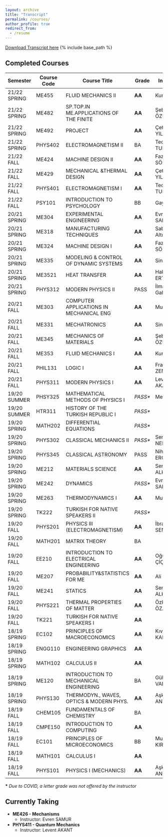 ```yaml
---
layout: archive
title: "Transcript"
permalink: /courses/
author_profile: true
redirect_from:
  - /resume
---
```

<a href="/files/Transcript.pdf" download>Download Transcript here</a>
{% include base_path %}

## Completed Courses

| Semester       | Course Code | Course Title               | Grade | Instructor |
| -------------  | -------     | ----------------------  | -- | ----- |
| 21/22 SPRING   |  ME455      | FLUID MECHANICS II                        | **AA**    | Kunt ATALIK |
| 21/22 SPRING   |  ME482      | SP.TOP.IN ME.APPLICATIONS OF THE FINITE   | **AA**    | Şebnem ÖZÜPEK |
| 21/22 SPRING   |  ME492      | PROJECT                                   | **AA**    | Çetin YILMAZ  |
| 21/22 SPRING   |  PHYS402    | ELECTROMAGNETISM II                       | BA        | Teoman TURGUT  | 
| 21/22 FALL     |  ME424      | MACHINE DESIGN II                         | **AA**    | Fazıl Önder SÖNMEZ  |
| 21/22 FALL     |  ME429      | MECHANICAL &THERMAL DESIGN                | **AA**    | Çetin YILMAZ   |
| 21/22 FALL     |  PHYS401    | ELECTROMAGNETISM I                        | **AA**    | Teoman TURGUT  |
| 21/22 FALL     |  PSY101     | INTRODUCTION TO PSYCHOLOGY                | BB        | Gaye SOLEY     |
| 20/21 SPRING   |  ME304      | EXPERIMENTAL ENGINEERING                  | **AA**    | Evren SAMUR  |
| 20/21 SPRING   |  ME318      | MANUFACTURING TECHNIQUES                  | **AA**    | Sabri Altıntaş  |
| 20/21 SPRING   |  ME324      | MACHINE DESIGN I                          | **AA**    | Fazıl Önder SÖNMEZ  |
| 20/21 SPRING   |  ME335      | MODELING & CONTROL OF DYNAMIC SYSTEMS     | **AA**    | Sinan ÖNCÜ  |
| 20/21 SPRING   |  ME3521     | HEAT TRANSFER                             | **AA**    | Hakan ERTÜRK  |
| 20/21 SPRING   |  PHYS312    | MODERN PHYSICS II                         | PASS      | İlmar Gahramanov  |
| 20/21 FALL     |  ME303      | COMPUTER APPLICATIONS IN MECHANICAL ENG   | **AA**    | Murat ÇELİK  |
| 20/21 FALL     |  ME331      | MECHATRONICS                              | **AA**    | Sinan ÖNCÜ  |
| 20/21 FALL     |  ME345      | MECHANICS OF MATERIALS                    | **AA**    | Şebnem ÖZÜPEK |
| 20/21 FALL     |  ME353      | FLUID MECHANICS I                         | **AA**    | Kunt ATALIK   |
| 20/21 FALL     |  PHIL131    | LOGIC I                                   | **AA**    | Frank ZENKER  |
| 20/21 FALL     |  PHYS311    | MODERN PHYSICS I                          | **AA**    | Levent AKANT  |
| 19/20 SUMMER   | PHSY325     | MATHEMATICAL METHODS OF PHYSICS I         | *PASS\**  | Metin ARIK  |
| 19/20 SUMMER   | HTR311      | HISTORY OF THE TURKISH REPUBLIC I         | *PASS\**  |               |
| 19/20 SPRING   | MATH202     | DIFFERENTIAL EQUATIONS                    | *PASS\**  |              |
| 19/20 SPRING   | PHYS302     | CLASSICAL MECHANICS II                    | *PASS\**  | Serdar NERGİZ  |
| 19/20 SPRING   | PHYS345     | CLASSICAL ASTRONOMY                       | PASS      | Nihal ERCAN   |
| 19/20 SPRING   | ME212       | MATERIALS SCIENCE                         | **AA**    | Sertan ALKAN  |
| 19/20 SPRING   | ME242       | DYNAMICS                                  | *PASS\**  | Evren SAMUR  |
| 19/20 SPRING   | ME263       | THERMODYNAMICS I                          | **AA**    | Murat ÇELİK  |
| 19/20 SPRING   | TK222       | TURKISH FOR NATIVE SPEAKERS II            | *PASS\**  |              |
| 19/20 FALL     | PHYS201     | PHYSICS III (ELECTROMAGNETISM)            | **AA**    | İbrahim SEMİZ   |
| 19/20 FALL     | MATH201     | MATRIX THEORY                             | BA        |    |
| 19/20 FALL     | EE210       | INTRODUCTION TO ELECTRICAL ENGINEERING    | **AA**    | Oğuzhan ÇİÇEKOĞLU |
| 19/20 FALL     | ME207       | PROBABILITY&STATISTICS FOR ME             | **AA**    | Ali ECDER  |
| 19/20 FALL     | ME241       | STATICS                                   | **AA**    | Sertan ALKAN  |
| 19/20 FALL     | PHYS221     | THERMAL PROPERTIES OF MATTER              | **AA**    | Özhan ÖZATAY  |
| 19/20 FALL     | TK221       | TURKISH FOR NATIVE SPEAKERS I             | **AA**    |        |
| 18/19 SPRING   | EC102       | PRINCIPLES OF MACROECONOMICS              | **AA**    | Kıvanç KARAMAN  |
| 18/19 SPRING   | ENGG110     | ENGINEERING GRAPHICS                      | **AA**    |       |
| 18/19 SPRING   | MATH102     | CALCULUS II                               | **AA**    |      |
| 18/19 SPRING   | ME120       | INTRODUCTION TO MECHANICAL ENGINEERING    | BA        | Gülin VARDAR   |
| 18/19 SPRING   | PHYS130     | THERMODYN., WAVES, OPTICS & MODERN PHYS.  | **AA**    | Aşkın ANKAY    |
| 18/19 FALL     | CHEM105     | FUNDAMENTALS OF CHEMISTRY                 | BA        |          |
| 18/19 FALL     | CMPE150     | INTRODUCTION TO COMPUTING                 | **AA**    |       |
| 18/19 FALL     | EC101       | PRINCIPLES OF MICROECONOMICS              | BB        | Murat KIRDAR  |
| 18/19 FALL     | MATH101     | CALCULUS I                                | **AA**    |          |
| 18/19 FALL     | PHYS101     | PHYSICS I (MECHANICS)                     | **AA**    | Aşkın ANKAY  |

**\***  *Due to COVID, a letter grade was not offered by the instructor* 
## Currently Taking
  * **ME426   - Mechanisms**
    * Instructor: Evren SAMUR
  * **PHYS411 - Quantum Mechanics**
    * Instructor: Levent AKANT
